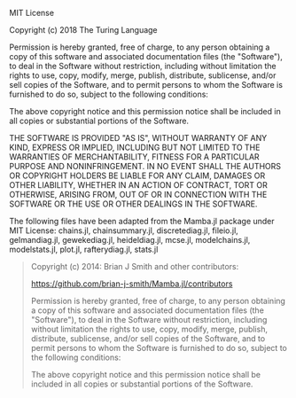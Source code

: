 MIT License

Copyright (c) 2018 The Turing Language

Permission is hereby granted, free of charge, to any person obtaining a copy
of this software and associated documentation files (the "Software"), to deal
in the Software without restriction, including without limitation the rights
to use, copy, modify, merge, publish, distribute, sublicense, and/or sell
copies of the Software, and to permit persons to whom the Software is
furnished to do so, subject to the following conditions:

The above copyright notice and this permission notice shall be included in all
copies or substantial portions of the Software.

THE SOFTWARE IS PROVIDED "AS IS", WITHOUT WARRANTY OF ANY KIND, EXPRESS OR
IMPLIED, INCLUDING BUT NOT LIMITED TO THE WARRANTIES OF MERCHANTABILITY,
FITNESS FOR A PARTICULAR PURPOSE AND NONINFRINGEMENT. IN NO EVENT SHALL THE
AUTHORS OR COPYRIGHT HOLDERS BE LIABLE FOR ANY CLAIM, DAMAGES OR OTHER
LIABILITY, WHETHER IN AN ACTION OF CONTRACT, TORT OR OTHERWISE, ARISING FROM,
OUT OF OR IN CONNECTION WITH THE SOFTWARE OR THE USE OR OTHER DEALINGS IN THE
SOFTWARE.

The following files have been adapted from the Mamba.jl package under MIT License: chains.jl, chainsummary.jl, discretediag.jl, fileio.jl, gelmandiag.jl, gewekediag.jl, heideldiag.jl, mcse.jl, modelchains.jl, modelstats.jl, plot.jl, rafterydiag.jl, stats.jl

> Copyright (c) 2014: Brian J Smith and other contributors:
>
> https://github.com/brian-j-smith/Mamba.jl/contributors
>
> Permission is hereby granted, free of charge, to any person obtaining
> a copy of this software and associated documentation files (the
> "Software"), to deal in the Software without restriction, including
> without limitation the rights to use, copy, modify, merge, publish,
> distribute, sublicense, and/or sell copies of the Software, and to
> permit persons to whom the Software is furnished to do so, subject to
> the following conditions:
>
> The above copyright notice and this permission notice shall be
> included in all copies or substantial portions of the Software. 
